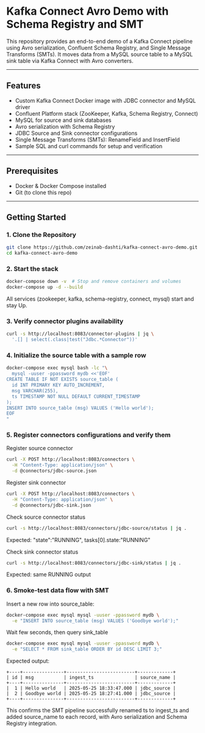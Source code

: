 # Kafka Connect Avro Demo with Schema Registry and SMT

This repository provides an end-to-end demo of a Kafka Connect pipeline using Avro serialization, Confluent Schema Registry, and Single Message Transforms (SMTs). It moves data from a MySQL source table to a MySQL sink table via Kafka Connect with Avro converters.

---

## Features
- Custom Kafka Connect Docker image with JDBC connector and MySQL driver
- Confluent Platform stack (ZooKeeper, Kafka, Schema Registry, Connect)
- MySQL for source and sink databases
- Avro serialization with Schema Registry
- JDBC Source and Sink connector configurations
- Single Message Transforms (SMTs): RenameField and InsertField
- Sample SQL and curl commands for setup and verification

---

## Prerequisites
- Docker & Docker Compose installed 
- Git (to clone this repo)

---

##  Getting Started

### 1. Clone the Repository

```bash
git clone https://github.com/zeinab-dashti/kafka-connect-avro-demo.git
cd kafka-connect-avro-demo
```

### 2. Start the stack

```bash
docker-compose down -v  # Stop and remove containers and volumes
docker-compose up -d --build
```
All services (zookeeper, kafka, schema-registry, connect, mysql) start and stay Up.


### 3. Verify connector plugins availability
```bash
curl -s http://localhost:8083/connector-plugins | jq \
  '.[] | select(.class|test("Jdbc.*Connector"))'
```

### 4. Initialize the source table with a sample row

```bash
docker-compose exec mysql bash -lc "\
  mysql -uuser -ppassword mydb <<'EOF'
CREATE TABLE IF NOT EXISTS source_table (
  id INT PRIMARY KEY AUTO_INCREMENT,
  msg VARCHAR(255),
  ts TIMESTAMP NOT NULL DEFAULT CURRENT_TIMESTAMP
);
INSERT INTO source_table (msg) VALUES ('Hello world');
EOF
"
```

### 5. Register connectors configurations and verify them

Register source connector
```bash
curl -X POST http://localhost:8083/connectors \
  -H "Content-Type: application/json" \
  -d @connectors/jdbc-source.json
```

Register sink connector
```bash
curl -X POST http://localhost:8083/connectors \
  -H "Content-Type: application/json" \
  -d @connectors/jdbc-sink.json
```

Check source connector status
```bash
curl -s http://localhost:8083/connectors/jdbc-source/status | jq .
```
Expected: "state":"RUNNING", tasks[0].state:"RUNNING"


Check sink connector status
```bash
curl -s http://localhost:8083/connectors/jdbc-sink/status | jq .
```
Expected: same RUNNING output

### 6. Smoke-test data flow with SMT

Insert a new row  into source_table:
```bash
docker-compose exec mysql mysql -uuser -ppassword mydb \
  -e "INSERT INTO source_table (msg) VALUES ('Goodbye world');"
```

Wait few seconds, then query sink_table
```bash
docker-compose exec mysql mysql -uuser -ppassword mydb \
  -e "SELECT * FROM sink_table ORDER BY id DESC LIMIT 3;"
```

Expected output: 
```
+----+---------------+-------------------------+-------------+
| id | msg           | ingest_ts               | source_name |
+----+---------------+-------------------------+-------------+
|  1 | Hello world   | 2025-05-25 18:33:47.000 | jdbc_source |
|  2 | Goodbye world | 2025-05-25 18:27:41.000 | jdbc_source |
+----+---------------+-------------------------+-------------+
```

This confirms the SMT pipeline successfully renamed ts to ingest_ts and added source_name to each record, with Avro serialization and Schema Registry integration.
